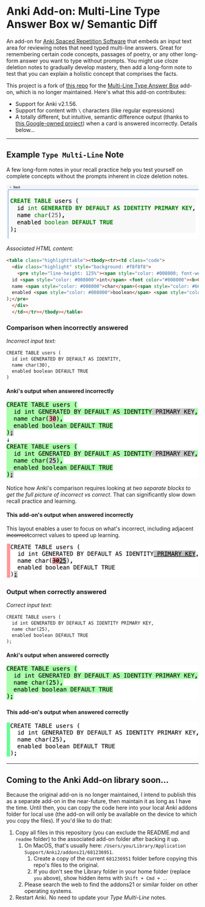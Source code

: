 # Anki Add-on: Multi-Line Type Answer Box w/ Semantic Diff

An add-on for [Anki Spaced Repetition Software](https://apps.ankiweb.net/) that embeds an input text area for reviewing notes that need typed multi-line answers. Great for remembering certain code concepts, passages of poetry, or any other long-form answer you want to type without prompts. You might use cloze deletion notes to gradually develop mastery, then add a long-form note to test that you can explain a holistic concept that comprises the facts.

This project is a fork of [this repo](https://github.com/robbielaldrich/ankiTypebox) for the [Multi-Line Type Answer Box](https://ankiweb.net/shared/info/681236951) add-on, which is no longer maintained. Here's what this add-on contributes:

- Support for Anki v2.1.56.
- Support for content with `\` characters (like regular expressions)
- A totally different, but intuitive, semantic difference output (thanks to [this Google-owned project](https://github.com/google/diff-match-patch/)) when a card is answered incorrectly. Details below...

***

## Example `Type Multi-Line` Note

A few long-form notes in your recall practice help you test yourself on complete concepts without the prompts inherent in cloze deletion notes.

![Note Back](readme/note-back.png)

*Associated HTML content:*

```html
<table class="highlighttable"><tbody><tr><td class="code">
  <div class="highlight" style="background: #f8f8f8">
    <pre style="line-height: 125%"><span style="color: #008000; font-weight: bold">CREATE</span> <span style="color: #008000; font-weight: bold">TABLE</span> users (
  id <span style="color: #008000">int</span> <font color="#008000"><b>GENERATED BY DEFAULT AS IDENTITY PRIMARY KEY</b></font>,
  name <span style="color: #008000">char</span>(<span style="color: #666666">25</span>),
  enabled <span style="color: #008000">boolean</span> <span style="color: #008000; font-weight: bold">DEFAULT</span> <font color="#008000"><b>TRUE</b></font>
);</pre>
  </div>
  </td></tr></tbody></table>
```

### Comparison when incorrectly answered

*Incorrect input text:*

```text
CREATE TABLE users (
  id int GENERATED BY DEFAULT AS IDENTITY,
  name char(30),
  enabled boolean DEFAULT TRUE
)
```

#### Anki's output when answered incorrectly

![Incorrect Answer, Anki Output](readme/incorrect-answer-anki-output.png)

Notice how Anki's comparison requires looking at *two separate blocks to get the full picture of incorrect vs correct*. That can significantly slow down recall practice and learning.

#### This add-on's output when answered incorrectly

This layout enables a user to focus on what's incorrect, including adjacent ~~incorrect~~correct values to speed up learning.

![Incorrect Answer, DMP Output](readme/incorrect-answer-dmp-output.png)

### Output when correctly answered

*Correct input text:*

```text
CREATE TABLE users (
  id int GENERATED BY DEFAULT AS IDENTITY PRIMARY KEY,
  name char(25),
  enabled boolean DEFAULT TRUE
);
```

#### Anki's output when answered correctly

![Correct Answer, Anki Output](readme/correct-answer-anki-output.png)

#### This add-on's output when answered correctly

![Correct Answer, DMP Output](readme/correct-answer-dmp-output.png)

***

## Coming to the Anki Add-on library soon...

Because the original add-on is no longer maintained, I intend to publish this as a separate add-on in the near-future, then maintain it as long as I have the time. Until then, you can copy the code here into your local Anki addons folder for local use (the add-on will only be available on the device to which you copy the files). If you'd like to do that:

1. Copy all files in this repository (you can exclude the README.md and `readme` folder) to the associated add-on folder after backing it up.
   1. On MacOS, that's usually here: `/Users/you/Library/Application Support/Anki2/addons21/681236951`.
      1. Create a copy of the current `681236951` folder before copying this repo's files to the original.
      2. If you don't see the Library folder in your home folder (replace `you` above), show hidden items with `Shift + Cmd + .`.
   2. Please search the web to find the addons21 or similar folder on other operating systems.
2. Restart Anki. No need to update your *Type Multi-Line* notes.
